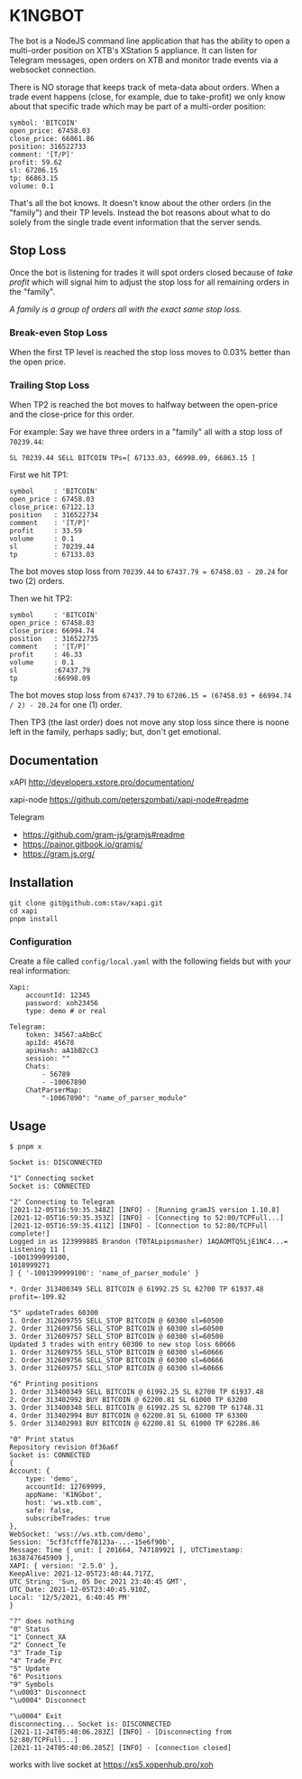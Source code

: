 # K1NGBOT

The bot is a NodeJS command line application that has the ability to open a
multi-order position on XTB's XStation 5 appliance. It can listen for Telegram
messages, open orders on XTB and monitor trade events via a websocket connection.

There is NO storage that keeps track of meta-data about orders.  When a trade
event happens (close, for example, due to take-profit) we only know about that
specific trade which may be part of a multi-order position:

    symbol: 'BITCOIN'
    open_price: 67458.03
    close_price: 66861.86
    position: 316522733
    comment: '[T/P]'
    profit: 59.62
    sl: 67206.15
    tp: 66863.15
    volume: 0.1

That's all the bot knows.  It doesn't know about the other orders (in the "family")
and their TP levels.  Instead the bot reasons about what to do solely from the single
trade event information that the server sends.

## Stop Loss

Once the bot is listening for trades it will spot orders closed because of _take
profit_ which will signal him to adjust the stop loss for all remaining orders in
the "family".

_A family is a group of orders all with the exact same stop loss._

### Break-even Stop Loss

When the first TP level is reached the stop loss moves to 0.03% better than the
open price.

### Trailing Stop Loss

When TP2 is reached the bot moves to halfway between the open-price and the
close-price for this order.

For example: Say we have three orders in a "family" all with a stop loss of `70239.44`:

    SL 70239.44 SELL BITCOIN TPs=[ 67133.03, 66998.09, 66863.15 ]

First we hit TP1:

    symbol     : 'BITCOIN'
    open_price : 67458.03
    close_price: 67122.13
    position   : 316522734
    comment    : '[T/P]'
    profit     : 33.59
    volume     : 0.1
    sl         : 70239.44
    tp         : 67133.03

The bot moves stop loss from `70239.44` to `67437.79 = 67458.03 - 20.24` for two
(2) orders.

Then we hit TP2:

    symbol     : 'BITCOIN'
    open_price : 67458.03
    close_price: 66994.74
    position   : 316522735
    comment    : '[T/P]'
    profit     : 46.33
    volume     : 0.1
    sl         :67437.79
    tp         :66998.09

The bot moves stop loss from
`67437.79` to `67206.15 = (67458.03 + 66994.74 / 2) - 20.24` for one (1) order.

Then TP3 (the last order) does not move any stop loss since there is noone left
in the family, perhaps sadly; but, don't get emotional.

## Documentation

xAPI <http://developers.xstore.pro/documentation/>

xapi-node <https://github.com/peterszombati/xapi-node#readme>

Telegram
* <https://github.com/gram-js/gramjs#readme>
* <https://painor.gitbook.io/gramjs/>
* <https://gram.js.org/>

## Installation

    git clone git@github.com:stav/xapi.git
    cd xapi
    pnpm install

### Configuration

Create a file called `config/local.yaml` with the following fields but with your
real information:

    Xapi:
        accountId: 12345
        password: xoh23456
        type: demo # or real

    Telegram:
        token: 34567:aAbBcC
        apiId: 45678
        apiHash: aA1bB2cC3
        session: ""
        Chats:
            - 56789
            - -10067890
        ChatParserMap:
            "-10067890": "name_of_parser_module"

## Usage

    $ pnpm x

    Socket is: DISCONNECTED

    "1" Connecting socket
    Socket is: CONNECTED

    "2" Connecting to Telegram
    [2021-12-05T16:59:35.348Z] [INFO] - [Running gramJS version 1.10.8]
    [2021-12-05T16:59:35.353Z] [INFO] - [Connecting to 52:80/TCPFull...]
    [2021-12-05T16:59:35.411Z] [INFO] - [Connection to 52:80/TCPFull complete!]
    Logged in as 123999885 Brandon (T0TALpipsmasher) 1AQAOMTQ5LjE1NC4...=
    Listening 11 [
    -1001399999100,
    1018999271
    ] { '-1001399999100': 'name_of_parser_module' }

    *. Order 313400349 SELL BITCOIN @ 61992.25 SL 62700 TP 61937.48 profit=-109.82

    "5" updateTrades 60300
    1. Order 312609755 SELL_STOP BITCOIN @ 60300 sl=60500
    2. Order 312609756 SELL_STOP BITCOIN @ 60300 sl=60500
    3. Order 312609757 SELL_STOP BITCOIN @ 60300 sl=60500
    Updated 3 trades with entry 60300 to new stop loss 60666
    1. Order 312609755 SELL_STOP BITCOIN @ 60300 sl=60666
    2. Order 312609756 SELL_STOP BITCOIN @ 60300 sl=60666
    3. Order 312609757 SELL_STOP BITCOIN @ 60300 sl=60666

    "6" Printing positions
    1. Order 313400349 SELL BITCOIN @ 61992.25 SL 62700 TP 61937.48
    2. Order 313402992 BUY BITCOIN @ 62200.81 SL 61000 TP 63200
    3. Order 313400348 SELL BITCOIN @ 61992.25 SL 62700 TP 61748.31
    4. Order 313402994 BUY BITCOIN @ 62200.81 SL 61000 TP 63300
    5. Order 313402993 BUY BITCOIN @ 62200.81 SL 61000 TP 62286.86

    "0" Print status
    Repository revision 0f36a6f
    Socket is: CONNECTED
    {
    Account: {
        type: 'demo',
        accountId: 12769999,
        appName: 'K1NGbot',
        host: 'ws.xtb.com',
        safe: false,
        subscribeTrades: true
    },
    WebSocket: 'wss://ws.xtb.com/demo',
    Session: '5cf3fcfffe78123a-...-15e6f90b',
    Message: Time { unit: [ 201664, 747189921 ], UTCTimestamp: 1638747645909 },
    XAPI: { version: '2.5.0' },
    KeepAlive: 2021-12-05T23:40:44.717Z,
    UTC_String: 'Sun, 05 Dec 2021 23:40:45 GMT',
    UTC_Date: 2021-12-05T23:40:45.910Z,
    Local: '12/5/2021, 6:40:45 PM'
    }

    "?" does nothing
    "0" Status
    "1" Connect_XA
    "2" Connect_Te
    "3" Trade_Tip
    "4" Trade_Prc
    "5" Update
    "6" Positions
    "9" Symbols
    "\u0003" Disconnect
    "\u0004" Disconnect

    "\u0004" Exit
    disconnecting... Socket is: DISCONNECTED
    [2021-11-24T05:40:06.283Z] [INFO] - [Disconnecting from 52:80/TCPFull...]
    [2021-11-24T05:40:06.285Z] [INFO] - [connection closed]

works with live socket at <https://xs5.xopenhub.pro/xoh>
